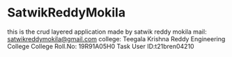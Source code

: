 # SatwikReddyMokila
this is the crud layered application made by satwik reddy mokila
mail: satwikreddymokila@gmail.com
college: Teegala Krishna Reddy Engineering College
College Roll.No: 19R91A05H0
Task User ID:t21bren04210
